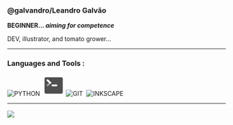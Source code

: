 ### **@galvandro**/**Leandro Galvão**

**BEGINNER... _aiming for competence_**

DEV, illustrator, and tomato grower...

---

### Languages and Tools :
<div>
  <img src="https://github.com/PapirusDevelopmentTeam/papirus-icon-theme/blob/master/Papirus/48x48/apps/python.svg" title="PYTHON" alt="PYTHON"/>&nbsp;
  <img src="terminal.png" title="TERMINAL" alt="TERMINAL" height=48 width=48>
  <img src="https://github.com/PapirusDevelopmentTeam/papirus-icon-theme/blob/master/Papirus/48x48/apps/git.svg" title="GIT" alt="GIT"/>&nbsp;
  <img src="https://github.com/PapirusDevelopmentTeam/papirus-icon-theme/blob/master/Papirus/48x48/apps/inkscape.svg" title="INKSCAPE" alt="INKSCAPE"/>&nbsp;
</div>

---

<a href="https://github.com/galvandro/github-readme-stats">
  <img height=200 margin="auto" align="center" src="https://github-readme-stats.vercel.app/api?username=galvandro&show_icons=true&theme=aura"/>
</a>
